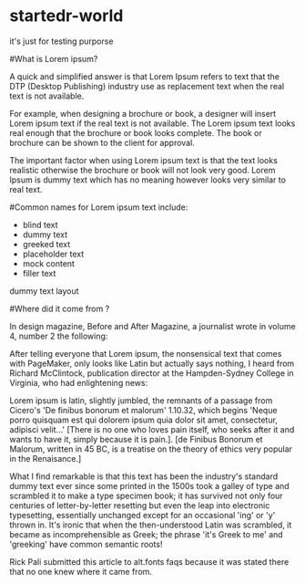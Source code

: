 # startedr-world
it's just for testing purporse


#What is Lorem ipsum?

A quick and simplified answer is that Lorem Ipsum refers to text that the DTP (Desktop Publishing) industry use as replacement text when the real text is not available.

For example, when designing a brochure or book, a designer will insert Lorem ipsum text if the real text is not available. The Lorem ipsum text looks real enough that the brochure or book looks complete. The book or brochure can be shown to the client for approval.

The important factor when using Lorem ipsum text is that the text looks realistic otherwise the brochure or book will not look very good. Lorem Ipsum is dummy text which has no meaning however looks very similar to real text.

#Common names for Lorem ipsum text include:

- blind text
- dummy text
- greeked text
- placeholder text
- mock content
- filler text
	  	

dummy text layout
  	  	 
  	  	 

#Where did it come from ?

In design magazine, Before and After Magazine, a journalist wrote in volume 4, number 2 the following:

After telling everyone that Lorem ipsum, the nonsensical text that comes with PageMaker, only looks like Latin but actually says nothing, I heard from Richard McClintock, publication director at the Hampden-Sydney College in Virginia, who had enlightening news:

Lorem ipsum is latin, slightly jumbled, the remnants of a passage from Cicero's 'De finibus bonorum et malorum' 1.10.32, which begins 'Neque porro quisquam est qui dolorem ipsum quia dolor sit amet, consectetur, adipisci velit...' [There is no one who loves pain itself, who seeks after it and wants to have it, simply because it is pain.]. [de Finibus Bonorum et Malorum, written in 45 BC, is a treatise on the theory of ethics very popular in the Renaisance.]

What I find remarkable is that this text has been the industry's standard dummy text ever since some printed in the 1500s took a galley of type and scrambled it to make a type specimen book; it has survived not only four centuries of letter-by-letter resetting but even the leap into electronic typesetting, essentially unchanged except for an occasional 'ing' or 'y' thrown in. It's ironic that when the then-understood Latin was scrambled, it became as incomprehensible as Greek; the phrase 'it's Greek to me' and 'greeking' have common semantic roots!

Rick Pali submitted this article to alt.fonts faqs because it was stated there that no one knew where it came from.
